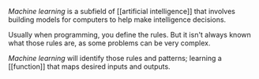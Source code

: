 *Machine learning* is a subfield of [[artificial intelligence]] that involves building models for computers to help make intelligence decisions.

Usually when programming, you define the rules. But it isn't always known what those rules are, as some problems can be very complex. 

*Machine learning* will identify those rules and patterns; learning a [[function]] that maps desired inputs and outputs. 